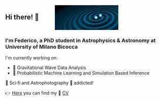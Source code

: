 <h2 style="white-space: nowrap; margin: 0;">
  Hi there! 👋&nbsp;&nbsp;&nbsp;&nbsp;&nbsp;
  <img
    src="https://github.com/fdesanti/fdesanti/raw/main/LIGO_GIF_Infinite_crop.gif"
    width="200"
    style="vertical-align: middle; margin-left: 20px;"
  />
</h2>

<h3>I'm Federico, a PhD student in Astrophysics & Astronomy at University of Milano Bicocca</h3>

<p>I'm currently working on:</p>
<ul>
  <li>🌌 Gravitational Wave Data Analysis</li>
  <li>🤖 Probabilistic Machine Learning and Simulation Based Inference</li>
</ul>

<p>🚀 Sci‑fi and Astrophotography 🔭 addicted!</p>

<p>
  👉 <a href="https://github.com/fdesanti/CV/releases/latest/download/FedericoDeSanti_fullCV.pdf" target="_blank">Here</a> you can find my 📄 <a href="https://github.com/fdesanti/CV/releases/latest/download/FedericoDeSanti_fullCV.pdf" target="_blank">CV</a>
</p>

<!--
**fdesanti/fdesanti** is a ✨ _special_ ✨ repository because its `README.md` (this file) appears on your GitHub profile.

Here are some ideas to get you started:

- 🔭 I’m currently working on ...
- 🌱 I’m currently learning ...
- 👯 I’m looking to collaborate on ...
- 🤔 I’m looking for help with ...
- 💬 Ask me about ...
- 📫 How to reach me: ...
- 😄 Pronouns: ...
- ⚡ Fun fact: ...
-->
